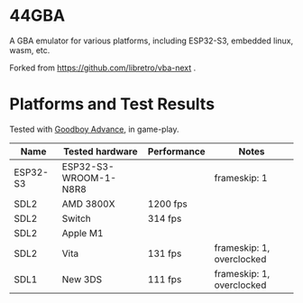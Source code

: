# 44GBA

A GBA emulator for various platforms, including ESP32-S3, embedded linux, wasm, etc.

Forked from https://github.com/libretro/vba-next .

# Platforms and Test Results

Tested with [Goodboy Advance](https://www.gbadev.org/demos.php?showinfo=1486), in game-play.

| Name | Tested hardware | Performance | Notes |
| --- | --- | --- | --- |
| ESP32-S3 | ESP32-S3-WROOM-1-N8R8 | | frameskip: 1 |
| SDL2 | AMD 3800X | 1200 fps | |
| SDL2 | Switch | 314 fps | |
| SDL2 | Apple M1 |  | |
| SDL2 | Vita | 131 fps | frameskip: 1, overclocked |
| SDL1 | New 3DS |  111 fps | frameskip: 1, overclocked |
